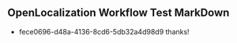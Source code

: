 ## OpenLocalization Workflow Test MarkDown

* fece0696-d48a-4136-8cd6-5db32a4d98d9 
thanks!



<!--HONumber=Jan16_HO2-->
